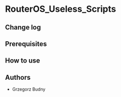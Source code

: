 # RouterOS_Useless_Scripts 


## Change log
 

## Prerequisites


## How to use


## Authors

  - Grzegorz Budny